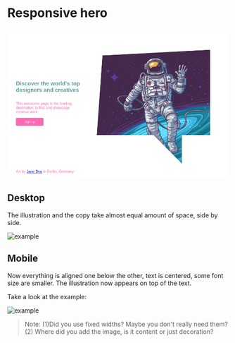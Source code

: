 # Responsive hero

![screenshot](/screenshot.png)

## Desktop

The illustration and the copy take almost equal amount of space, side by side.

![example](hero-desktop-example.png)

## Mobile

Now everything is aligned one below the other, text is centered, some font size are smaller.
The illustration now appears on top of the text.

Take a look at the example:

![example](hero-mobile-example.png)

> Note: (1)Did you use fixed widths? Maybe you don't really need them? (2) Where did you add the image, is it content or just decoration?
